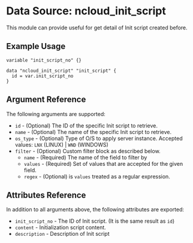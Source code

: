 # Data Source: ncloud_init_script

This module can provide useful for get detail of Init script created before.

## Example Usage

```hcl
variable "init_script_no" {}

data "ncloud_init_script" "init_script" {
  id = var.init_script_no
}
```

## Argument Reference

The following arguments are supported:

* `id` - (Optional) The ID of the specific Init script to retrieve. 
* `name` - (Optional) The name of the specific Init script to retrieve. 
* `os_type` - (Optional) Type of O/S to apply server instance. Accepted values: `LNX` (LINUX) | `WND` (WINDOWS)
* `filter` - (Optional) Custom filter block as described below.
  * `name` - (Required) The name of the field to filter by
  * `values` - (Required) Set of values that are accepted for the given field.
  * `regex` - (Optional) is `values` treated as a regular expression.
  
## Attributes Reference

In addition to all arguments above, the following attributes are exported:

* `init_script_no` - The ID of Init script. (It is the same result as `id`)
* `content` - Initialization script content.
* `description` - Description of Init script